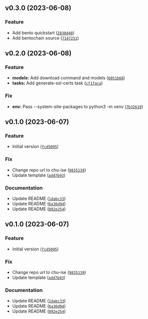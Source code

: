 <!--next-version-placeholder-->

## v0.3.0 (2023-06-08)

### Feature

* Add bento quickstart ([`2830d40`](https://github.com/chu-ise/mlops-project-2023/commit/2830d401e9e5adab032cd07506642d3549cc9df8))
* Add bentochain source ([`7147251`](https://github.com/chu-ise/mlops-project-2023/commit/7147251351fbc6611d972eae5bb9fba1a5d509bd))

## v0.2.0 (2023-06-08)

### Feature

* **models:** Add download command and models ([`6051b68`](https://github.com/chu-ise/mlops-project-2023/commit/6051b68b8251fd0588a1b60edc6f582c78a1c83c))
* **tasks:** Add generate-ssl-certs task ([`cf1faca`](https://github.com/chu-ise/mlops-project-2023/commit/cf1faca9b4f159cdb9b2203b99a890d51854716e))

### Fix

* **env:** Pass --system-site-packages to python3 -m venv ([`7b32619`](https://github.com/chu-ise/mlops-project-2023/commit/7b32619622e85ba546912b59fd679eef0c65cee7))

## v0.1.0 (2023-06-07)

### Feature

* Initial version ([`fcd5095`](https://github.com/entelecheia/mlops-project-2023/commit/fcd509503ef83e8d730998af641323eb81fee337))

### Fix

* Change repo url to chu-ise ([`9835139`](https://github.com/entelecheia/mlops-project-2023/commit/9835139172ff71fb1abddb30457634c199d027f9))
* Update template ([`add7b93`](https://github.com/entelecheia/mlops-project-2023/commit/add7b930c3468ffd2ae185ba6eed7b3d5cbcf8d2))

### Documentation

* Update README ([`1dabc33`](https://github.com/entelecheia/mlops-project-2023/commit/1dabc33e168afc53db2c8fe29de3cbb5f315ef16))
* Update README ([`6a36d94`](https://github.com/entelecheia/mlops-project-2023/commit/6a36d947d7e963dcd6458ba41c302ae6748d5489))
* Update README ([`892e254`](https://github.com/entelecheia/mlops-project-2023/commit/892e2541f7c40de02bf6a57016fcbfacfef86232))

## v0.1.0 (2023-06-07)

### Feature

* Initial version ([`fcd5095`](https://github.com/chu-ise/mlops-project-2023/commit/fcd509503ef83e8d730998af641323eb81fee337))

### Fix

* Change repo url to chu-ise ([`9835139`](https://github.com/chu-ise/mlops-project-2023/commit/9835139172ff71fb1abddb30457634c199d027f9))
* Update template ([`add7b93`](https://github.com/chu-ise/mlops-project-2023/commit/add7b930c3468ffd2ae185ba6eed7b3d5cbcf8d2))

### Documentation

* Update README ([`1dabc33`](https://github.com/chu-ise/mlops-project-2023/commit/1dabc33e168afc53db2c8fe29de3cbb5f315ef16))
* Update README ([`6a36d94`](https://github.com/chu-ise/mlops-project-2023/commit/6a36d947d7e963dcd6458ba41c302ae6748d5489))
* Update README ([`892e254`](https://github.com/chu-ise/mlops-project-2023/commit/892e2541f7c40de02bf6a57016fcbfacfef86232))
